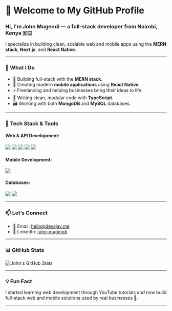 # 👋 Welcome to My GitHub Profile

### Hi, I'm **John Mugendi** — a full-stack developer from Nairobi, Kenya 🇰🇪  
I specialize in building clean, scalable web and mobile apps using the **MERN stack**, **Next.js**, and **React Native**.

---

### 💼 What I Do

- 🛒 Building full-stack with the **MERN stack**.
- 📱 Creating modern **mobile applications** using **React Native**.
- ⚡ Freelancing and helping businesses bring their ideas to life.
- 🔧 Writing clean, modular code with **TypeScript**.
- 🗃️ Working with both **MongoDB** and **MySQL** databases.

---

### 🚀 Tech Stack & Tools

#### Web & API Development:
<p align="left">
  <img src="https://img.shields.io/badge/React-61DAFB?logo=react&logoColor=white&style=for-the-badge" />
  <img src="https://img.shields.io/badge/Next.js-000000?logo=next.js&logoColor=white&style=for-the-badge" />
  <img src="https://img.shields.io/badge/Node.js-339933?logo=node.js&logoColor=white&style=for-the-badge" />
  <img src="https://img.shields.io/badge/Express-000000?logo=express&logoColor=white&style=for-the-badge" />
  <img src="https://img.shields.io/badge/TypeScript-3178C6?logo=typescript&logoColor=white&style=for-the-badge" />
</p>

#### Mobile Development:
<p align="left">
  <img src="https://img.shields.io/badge/React_Native-20232A?logo=react&logoColor=61DAFB&style=for-the-badge" />
</p>

#### Databases:
<p align="left">
  <img src="https://img.shields.io/badge/MongoDB-47A248?logo=mongodb&logoColor=white&style=for-the-badge" />
  <img src="https://img.shields.io/badge/MySQL-4479A1?logo=mysql&logoColor=white&style=for-the-badge" />
</p>

---

### 📫 Let’s Connect

- 📧 Email: [hello@devajay.me](mailto:jmugendi737@gmail.com)  
- 🔗 LinkedIn: [john-mugendi](https://www.linkedin.com/in/john-mugendi/)

---

### 📊 GitHub Stats

<p align="left">
  <img src="https://github-readme-stats.vercel.app/api?username=CGAJAY&show_icons=true&theme=radical" alt="John's GitHub Stats" />
</p>

---

### 💡 Fun Fact

I started learning web development through YouTube tutorials and now build full-stack web and mobile solutions used by real businesses 🚀.

---
